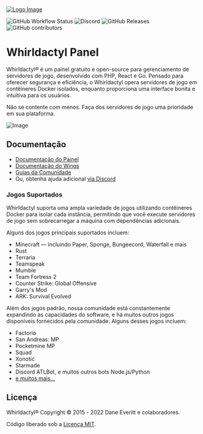[![Logo Image](https://lh7-rt.googleusercontent.com/docsz/AD_4nXdfUmvDC30IXwi8rcE4jeJEr-vtkgcmttvFiQrl7mEEisFngyNz3sGvjmr3zN5EK4mqEyvbclAO3Alo0_PCG9tv74j9bznTxLxxGMMDPTFvsEfeyBW9wyCqb-eMLR6607Df-i9WpS0Q2MQm3fYNwCGK-rY?key=JWHCEgmzQ22CiTtMEO4DMg)](https://whirl.com.br)

![GitHub Workflow Status](https://img.shields.io/github/actions/workflow/status/jonuffykk/whirldactyl/ci.yaml?label=Tests&style=for-the-badge&branch=1.0-develop)
![Discord](https://img.shields.io/discord/1177395524949770341?label=Discord&logo=Discord&logoColor=white&style=for-the-badge)
![GitHub Releases](https://img.shields.io/github/downloads/jonuffykk/whirldactyl/latest/total?style=for-the-badge)
![GitHub contributors](https://img.shields.io/github/contributors/jonuffykk/whirldactyl?style=for-the-badge)

# Whirldactyl Panel

Whirldactyl® é um painel gratuito e open-source para gerenciamento de servidores de jogo, desenvolvido com PHP, React e Go. Pensado para oferecer segurança e eficiência, o Whirldactyl opera servidores de jogo em contêineres Docker isolados, enquanto proporciona uma interface bonita e intuitiva para os usuários.

Não se contente com menos. Faça dos servidores de jogo uma prioridade em sua plataforma.

![Image](https://cdn.discordapp.com/attachments/1255957575200014437/1280290570639773747/image.png?ex=66d78b02&is=66d63982&hm=71115ca69ada2e3de3e4d0af8088ee95afd59433f4cc25f115afdd614d51ef7a&)

## Documentação

* [Documentação do Painel](https://pterodactyl.io/panel/1.0/getting_started.html)
* [Documentação do Wings](https://pterodactyl.io/wings/1.0/installing.html)
* [Guias da Comunidade](https://pterodactyl.io/community/about.html)
* Ou, obtenha ajuda adicional [via Discord](https://discord.gg/yBGcNAbZ5q)

### Jogos Suportados

Whirldactyl suporta uma ampla variedade de jogos utilizando contêineres Docker para isolar cada instância, permitindo que você execute servidores de jogo sem sobrecarregar a máquina com dependências adicionais.

Alguns dos jogos principais suportados incluem:

* Minecraft — incluindo Paper, Sponge, Bungeecord, Waterfall e mais
* Rust
* Terraria
* Teamspeak
* Mumble
* Team Fortress 2
* Counter Strike: Global Offensive
* Garry's Mod
* ARK: Survival Evolved

Além dos jogos padrão, nossa comunidade está constantemente expandindo as capacidades do software, e há muitos outros jogos disponíveis fornecidos pela comunidade. Alguns desses jogos incluem:

* Factorio
* San Andreas: MP
* Pocketmine MP
* Squad
* Xonotic
* Starmade
* Discord ATLBot, e muitos outros bots Node.js/Python
* [e muitos mais...](https://github.com/parkervcp/eggs)

## Licença

Whirldactyl® Copyright © 2015 - 2022 Dane Everitt e colaboradores.

Código liberado sob a [Licença MIT](./LICENSE.md).
